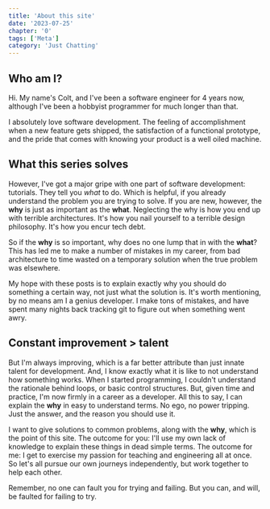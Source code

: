 ```yaml
---
title: 'About this site'
date: '2023-07-25'
chapter: '0'
tags: ['Meta']
category: 'Just Chatting'
---
```


## Who am I?

Hi. My name's Colt, and I've been a software engineer for 4 years now, although I've been a hobbyist programmer for much longer than that. 

I absolutely love software development. The feeling of accomplishment when a new feature gets shipped, the satisfaction of a functional prototype, and the pride that comes with knowing your product is a well oiled machine. 

## What this series solves

However, I've got a major gripe with one part of software development: tutorials. They tell you *what* to do. Which is helpful, if you already understand the problem you are trying to solve. If you are new, however, the **why** is just as important as the **what**. Neglecting the why is how you end up with terrible architectures. It's how you nail yourself to a terrible design philosophy. It's how you encur tech debt.

So if the **why** is so important, why does no one lump that in with the **what**? This has led me to make a number of mistakes in my career, from bad architecture to time wasted on a temporary solution when the true problem was elsewhere.

My hope with these posts is to explain exactly why you should do something a certain way, not just what the solution is. It's worth mentioning, by no means am I a genius developer. I make tons of mistakes, and have spent many nights back tracking git to figure out when something went awry. 

## Constant improvement > talent

But I'm always improving, which is a far better attribute than just innate talent for development. And, I know exactly what it is like to not understand how something works. When I started programming, I couldn't understand the rationale behind loops, or basic control structures. But, given time and practice, I'm now firmly in a career as a developer. All this to say, I can explain the **why** in easy to understand terms. No ego, no power tripping. Just the answer, and the reason you should use it.

I want to give solutions to common problems, along with the **why**, which is the point of this site. The outcome for you: I'll use my own lack of knowledge to explain these things in dead simple terms. The outcome for me: I get to exercise my passion for teaching and engineering all at once. So let's all pursue our own journeys independently, but work together to help each other. 

Remember, no one can fault you for trying and failing. But you can, and will, be faulted for failing to try. 